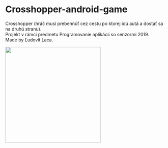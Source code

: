 # Crosshopper-android-game
Crosshopper (hráč musí prebehnúť cez cestu po ktorej idú autá a dostať sa na druhú stranu).<br />
Projekt v rámci predmetu Programovanie aplikácií so senzormi 2019.<br />
Made by Ľudovít Laca.

<img src="https://user-images.githubusercontent.com/38889174/57987442-b35b8480-7a81-11e9-85fe-8a7d46caefde.jpg" width="300">
